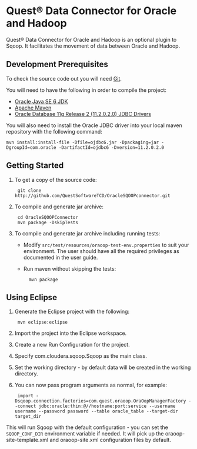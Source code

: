 Quest® Data Connector for Oracle and Hadoop
===========================================

Quest® Data Connector for Oracle and Hadoop is an optional plugin to Sqoop. It facilitates the movement of data between Oracle and Hadoop.

Development Prerequisites
-------------------------

To check the source code out you will need [Git](http://git-scm.com/).

You will need to have the following in order to compile the project:

* [Oracle Java SE 6 JDK](http://www.oracle.com/technetwork/java/javase/downloads/index.html)
* [Apache Maven](http://maven.apache.org/)
* [Oracle Database 11g Release 2 (11.2.0.2.0) JDBC Drivers](http://www.oracle.com/technetwork/database/enterprise-edition/jdbc-112010-090769.html)

You will also need to install the Oracle JDBC driver into your local maven repository with the following command:

	mvn install:install-file -Dfile=ojdbc6.jar -Dpackaging=jar -DgroupId=com.oracle -DartifactId=ojdbc6 -Dversion=11.2.0.2.0

Getting Started
---------------

1. To get a copy of the source code:

		git clone http://github.com/QuestSoftwareTCD/OracleSQOOPconnector.git

2. To compile and generate jar archive:

		cd OracleSQOOPConnector
		mvn package -DskipTests

3. To compile and generate jar archive including running tests:

	* Modify `src/test/resources/oraoop-test-env.properties` to suit your environment. The user should have all the required privileges as documented in the user guide.
	* Run maven without skipping the tests:
	
			mvn package

Using Eclipse
-------------

1. Generate the Eclipse project with the following:

		mvn eclipse:eclipse

2. Import the project into the Eclipse workspace.
3. Create a new Run Configuration for the project.
4. Specify com.cloudera.sqoop.Sqoop as the main class.
5. Set the working directory - by default data will be created in the working directory.
6. You can now pass program arguments as normal, for example:

		import -Dsqoop.connection.factories=com.quest.oraoop.OraOopManagerFactory --connect jdbc:oracle:thin:@//hostname:port:service --username username --password password --table oracle_table --target-dir target_dir

This will run Sqoop with the default configuration - you can set the `SQOOP_CONF_DIR` environment variable if needed. It will pick up the oraoop-site-template.xml and oraoop-site.xml configuration files by default.
